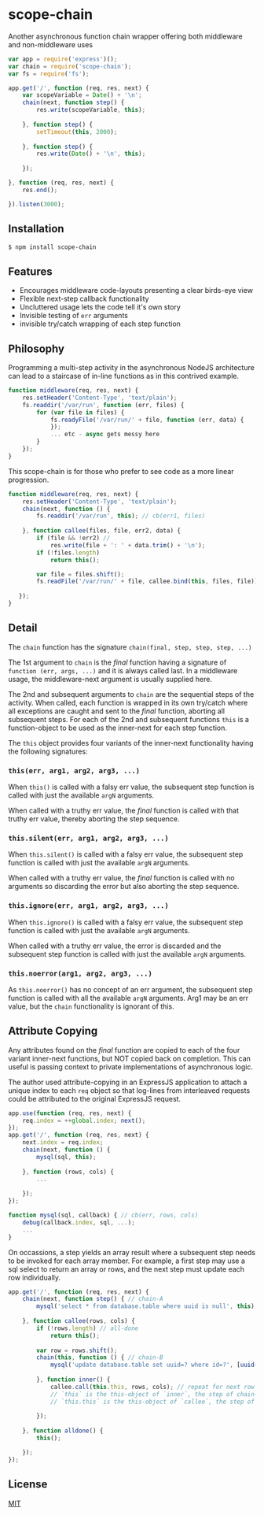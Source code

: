 # scope-chain
Another asynchronous function chain wrapper offering both middleware and 
non-middleware uses

```js
var app = require('express')();
var chain = require('scope-chain');
var fs = require('fs');

app.get('/', function (req, res, next) {
    var scopeVariable = Date() + '\n';
    chain(next, function step() {
        res.write(scopeVariable, this);
        
    }, function step() {
        setTimeout(this, 2000);
        
    }, function step() {
        res.write(Date() + '\n', this);
        
    });

}, function (req, res, next) {
    res.end();

}).listen(3000);
```

## Installation

```bash
$ npm install scope-chain
```

## Features

  * Encourages middleware code-layouts presenting a clear birds-eye view
  * Flexible next-step callback functionality
  * Uncluttered usage lets the code tell it's own story
  * Invisible testing of `err` arguments
  * invisible try/catch wrapping of each step function

## Philosophy

Programming a multi-step activity in the asynchronous NodeJS architecture can 
lead to a staircase of in-line functions as in this contrived example.

```js
function middleware(req, res, next) {
    res.setHeader('Content-Type', 'text/plain');
    fs.readdir('/var/run', function (err, files) {
        for (var file in files) {
            fs.readyFile('/var/run/' + file, function (err, data) {
            });
            ... etc - async gets messy here
        }
    });
}
```

This scope-chain is for those who prefer to see code as a more linear progression.

```js
function middleware(req, res, next) {
    res.setHeader('Content-Type', 'text/plain');
    chain(next, function () {
        fs.readdir('/var/run', this); // cb(err1, files)
        
    }, function callee(files, file, err2, data) {
        if (file && !err2) // 
            res.write(file + ': ' + data.trim() + '\n');
        if (!files.length)
            return this();

        var file = files.shift();
        fs.readFile('/var/run/' + file, callee.bind(this, files, file)); // cb(err2, data)
        
   });
}
```

## Detail

The `chain` function has the signature `chain(final, step, step, step, ...)`

The 1st argument to `chain` is the _final_ function having a signature of 
`function (err, args, ...)` and it is always called last.  In a middleware 
usage, the middleware-next argument is usually supplied here.

The 2nd and subsequent arguments to `chain` are the sequential steps of the 
activity. When called, each function is wrapped in its own try/catch where all 
exceptions are caught and sent to the _final_ function, aborting all subsequent 
steps. For each of the 2nd and subsequent functions `this` is a function-object 
to be used as the inner-next for each step function.

The `this` object provides four variants of the inner-next functionality having 
the following signatures:

### `this(err, arg1, arg2, arg3, ...)`

When `this()` is called with a falsy err value, the subsequent step function 
is called with just the available `argN` arguments.

When called with a truthy err value, the _final_ function is called with that 
truthy err value, thereby aborting the step sequence.

### `this.silent(err, arg1, arg2, arg3, ...)`

When `this.silent()` is called with a falsy err value, the subsequent step 
function is called with just the available `argN` arguments.

When called with a truthy err value, the _final_ function is called with no 
arguments so discarding the error but also aborting the step sequence.

### `this.ignore(err, arg1, arg2, arg3, ...)`

When `this.ignore()` is called with a falsy err value, the subsequent step 
function is called with just the available `argN` arguments.

When called with a truthy err value, the error is discarded and the subsequent 
step function is called with just the available `argN` arguments.

### `this.noerror(arg1, arg2, arg3, ...)`

As `this.noerror()` has no concept of an err argument, the subsequent step 
function is called with all the available `argN` arguments. Arg1 may be an err
value, but the `chain` functionality is ignorant of this.

## Attribute Copying

Any attributes found on the _final_ function are copied to each of the four 
variant inner-next functions, but NOT copied back on completion. This can 
useful is passing context to private implementations of asynchronous logic.

The author used attribute-copying in an ExpressJS application to attach a 
unique index to each `req` object so that log-lines from interleaved requests 
could be attributed to the original ExpressJS request.

```js
app.use(function (req, res, next) {
    req.index = ++global.index; next();
});
app.get('/', function (req, res, next) {
    next.index = req.index;
    chain(next, function () {
        mysql(sql, this);
        
    }, function (rows, cols) {
        ...
        
    });
});

function mysql(sql, callback) { // cb(err, rows, cols)
    debug(callback.index, sql, ...);
    ...
}
```

On occassions, a step yields an array result where a subsequent step needs to 
be invoked for each array member. For example, a first step may use a sql 
select to return an array or rows, and the next step must update each row 
individually.

```js
app.get('/', function (req, res, next) {
    chain(next, function step() { // chain-A
        mysql('select * from database.table where uuid is null', this);
        
    }, function callee(rows, cols) {
        if (!rows.length) // all-done
            return this();
            
        var row = rows.shift();
        chain(this, function () { // chain-B
            mysql('update database.table set uuid=? where id=?', [uuid(), row.id], this);
            
        }, function inner() {
            callee.call(this.this, rows, cols); // repeat for next row
            // `this` is the this-object of `inner`, the step of chain-B
            // `this.this` is the this-object of `callee`, the step of chain-A
            
        });
        
    }, function alldone() {
        this();

    });
});
```

## License

  [MIT](LICENSE)
